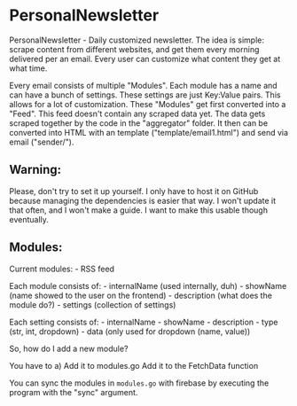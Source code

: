 # PersonalNewsletter

PersonalNewsletter - Daily customized newsletter.
The idea is simple: scrape content from different websites, and get them every morning delivered per an email. Every user can customize what content they get at what time.


Every email consists of multiple "Modules". Each module has a name and can have a bunch of settings. These settings are just Key:Value pairs. This allows for a lot of customization.
These "Modules" get first converted into a "Feed". This feed doesn't contain any scraped data yet. The data gets scraped together by the code in the "aggregator" folder. It then can be converted into HTML with an template ("template/email1.html") and send via email ("sender/").


## Warning:

Please, don't try to set it up yourself. I only have to host it on GitHub because managing the dependencies is easier that way. I won't update it that often, and I won't make a guide.
I want to make this usable though eventually.

## Modules:

Current modules:
    - RSS feed

Each module consists of:
    - internalName (used internally, duh)
    - showName (name showed to the user on the frontend)
    - description (what does the module do?)
    - settings (collection of settings)

Each setting consists of:
    - internalName
    - showName
    - description
    - type (str, int, dropdown) 
    - data (only used for dropdown (name, value))

So, how do I add a new module?

You have to a) 
    Add it to modules.go
    Add it to the FetchData function

You can sync the modules in `modules.go` with firebase by executing the program with the "sync" argument.